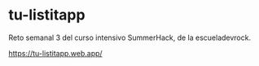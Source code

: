 # tu-listitapp

Reto semanal 3 del curso intensivo SummerHack, de la escueladevrock.

https://tu-listitapp.web.app/
